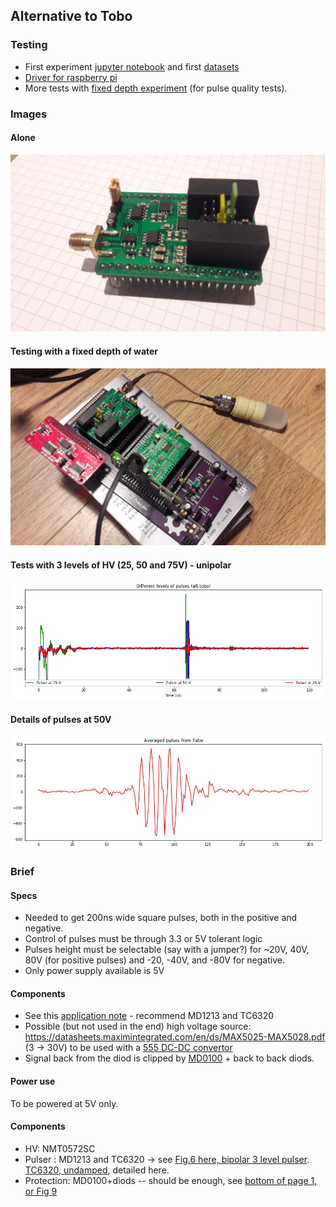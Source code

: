 ## Alternative to Tobo

### Testing

* First experiment [jupyter notebook](/tobo/alt.tobo/test/20170930-AltPulser.ipynb) and first [datasets](/tobo/alt.tobo/test/)
* [Driver for raspberry pi](/tobo/alt.tobo/test/alt.bilevel.c)
* More tests with [fixed depth experiment](/tobo/alt.tobo/20171001a/20171001-new.ipynb) (for pulse quality tests).


### Images

#### Alone

![](/tobo/alt.tobo/test/images/20170930_175000.jpg)

#### Testing with a fixed depth of water

![](/tobo/alt.tobo/20171001a/20171001_135041.jpg)

#### Tests with 3 levels of HV (25, 50 and 75V) - unipolar
![](/tobo/alt.tobo/test/pulser.jpg)


#### Details of pulses at 50V

![](/tobo/alt.tobo/20171001a/Pulses_average_Tube.jpg)

### Brief

#### Specs

* Needed to get 200ns wide square pulses, both in the positive and negative.
* Control of pulses must be through 3.3 or 5V tolerant logic
* Pulses height must be selectable (say with a jumper?) for ~20V, 40V, 80V (for positive pulses) and -20, -40V, and -80V for negative.
* Only power supply available is 5V

#### Components

* See this [application note](http://ww1.microchip.com/downloads/en/AppNotes/AN-H53.pdf) - recommend MD1213 and TC6320 
* Possible (but not used in the end) high voltage source: https://datasheets.maximintegrated.com/en/ds/MAX5025-MAX5028.pdf (3 -> 30V) to be used with a [555 DC-DC convertor](http://www.eleccircuit.com/the-many-dc-to-dc-converters-using-ic-555/)
* Signal back from the diod is clipped by [MD0100](http://ww1.microchip.com/downloads/en/DeviceDoc/MD0100.pdf) + back to back diods.  

#### Power use

To be powered at 5V only.

#### Components

* HV: NMT0572SC
* Pulser : MD1213 and TC6320 -> see [Fig.6 here, bipolar 3 level pulser](http://ww1.microchip.com/downloads/en/AppNotes/AN-H53.pdf). [TC6320, undamped](http://ww1.microchip.com/downloads/en/DeviceDoc/tc6320.pdf), detailed here. 
* Protection: MD0100+diods -- should be enough, see [bottom of page 1, or Fig 9](http://ww1.microchip.com/downloads/en/DeviceDoc/MD0100.pdf)
